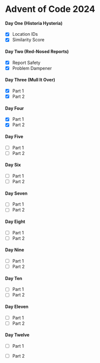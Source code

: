 # Advent of Code 2024

#### Day One (Historia Hysteria)
- [x] Location IDs
- [x] Similarity Score

#### Day Two (Red-Nosed Reports)
- [x] Report Safety
- [x] Problem Dampener

#### Day Three (Mull It Over)
- [x] Part 1
- [x] Part 2

#### Day Four
- [x] Part 1
- [x] Part 2

#### Day Five
- [ ] Part 1
- [ ] Part 2

#### Day Six
- [ ] Part 1
- [ ] Part 2

#### Day Seven
- [ ] Part 1
- [ ] Part 2

#### Day Eight
- [ ] Part 1
- [ ] Part 2

#### Day Nine
- [ ] Part 1
- [ ] Part 2

#### Day Ten
- [ ] Part 1
- [ ] Part 2

#### Day Eleven
- [ ] Part 1
- [ ] Part 2

#### Day Twelve
- [ ] Part 1
- [ ] Part 2

